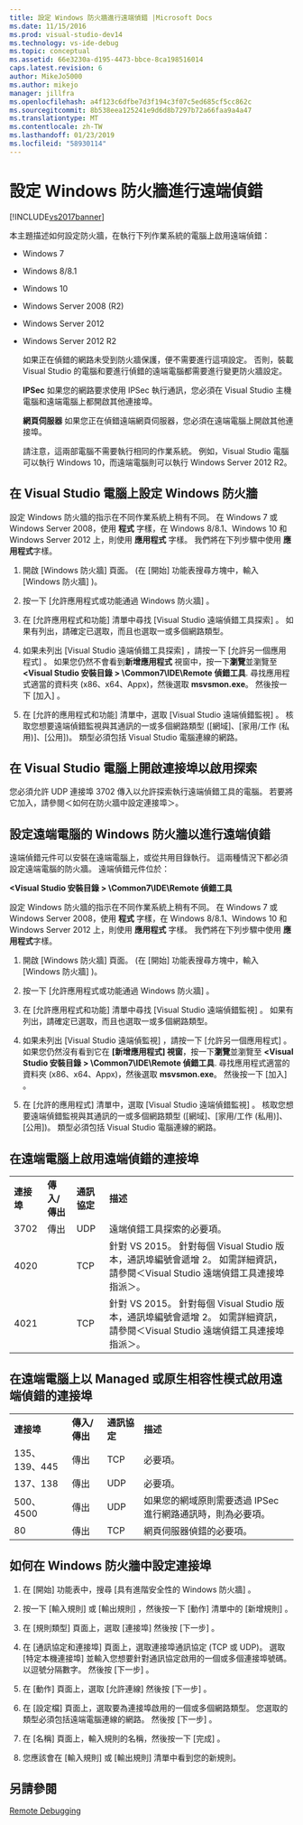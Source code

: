 ```yaml
---
title: 設定 Windows 防火牆進行遠端偵錯 |Microsoft Docs
ms.date: 11/15/2016
ms.prod: visual-studio-dev14
ms.technology: vs-ide-debug
ms.topic: conceptual
ms.assetid: 66e3230a-d195-4473-bbce-8ca198516014
caps.latest.revision: 6
author: MikeJo5000
ms.author: mikejo
manager: jillfra
ms.openlocfilehash: a4f123c6dfbe7d3f194c3f07c5ed685cf5cc862c
ms.sourcegitcommit: 8b538eea125241e9d6d8b7297b72a66faa9a4a47
ms.translationtype: MT
ms.contentlocale: zh-TW
ms.lasthandoff: 01/23/2019
ms.locfileid: "58930114"
---
```

# <a name="configure-the-windows-firewall-for-remote-debugging"></a>設定 Windows 防火牆進行遠端偵錯
[!INCLUDE[vs2017banner](../includes/vs2017banner.md)]

本主題描述如何設定防火牆，在執行下列作業系統的電腦上啟用遠端偵錯：  
  
- Windows 7  
  
- Windows 8/8.1  
  
- Windows 10  
  
- Windows Server 2008 (R2)  
  
- Windows Server 2012  
  
- Windows Server 2012 R2  
  
  如果正在偵錯的網路未受到防火牆保護，便不需要進行這項設定。 否則，裝載 Visual Studio 的電腦和要進行偵錯的遠端電腦都需要進行變更防火牆設定。  
  
  **IPSec** 如果您的網路要求使用 IPSec 執行通訊，您必須在 Visual Studio 主機電腦和遠端電腦上都開啟其他連接埠。  
  
  **網頁伺服器** 如果您正在偵錯遠端網頁伺服器，您必須在遠端電腦上開啟其他連接埠。  
  
  請注意，這兩部電腦不需要執行相同的作業系統。 例如，Visual Studio 電腦可以執行 Windows 10，而遠端電腦則可以執行 Windows Server 2012 R2。  
  
## <a name="to-configure-windows-firewall-on-the-visual-studio-computer"></a>在 Visual Studio 電腦上設定 Windows 防火牆  
 設定 Windows 防火牆的指示在不同作業系統上稍有不同。 在 Windows 7 或 Windows Server 2008，使用 **程式** 字樣，在 Windows 8/8.1、Windows 10 和 Windows Server 2012 上，則使用 **應用程式** 字樣。  我們將在下列步驟中使用 **應用程式**字樣。  
  
1.  開啟 [Windows 防火牆] 頁面。 (在 [開始]  功能表搜尋方塊中，輸入 [Windows 防火牆] )。  
  
2.  按一下 [允許應用程式或功能通過 Windows 防火牆] 。  
  
3.  在 [允許應用程式和功能]  清單中尋找 [Visual Studio 遠端偵錯工具探索] 。 如果有列出，請確定已選取，而且也選取一或多個網路類型。  
  
4.  如果未列出 [Visual Studio 遠端偵錯工具探索]  ，請按一下 [允許另一個應用程式] 。 如果您仍然不會看到**新增應用程式** 視窗中，按一下**瀏覽**並瀏覽至 **\<Visual Studio 安裝目錄 > \Common7\IDE\Remote 偵錯工具**. 尋找應用程式適當的資料夾 (x86、x64、Appx)，然後選取 **msvsmon.exe**。 然後按一下 [加入] 。  
  
5.  在 [允許的應用程式和功能]  清單中，選取 [Visual Studio 遠端偵錯監視] 。 核取您想要遠端偵錯監視與其通訊的一或多個網路類型 ([網域]、[家用/工作 (私用)]、[公用])。 類型必須包括 Visual Studio 電腦連線的網路。  
  
## <a name="to-open-a-port-on-the-visual-studio-computer-to-enable-discovery"></a>在 Visual Studio 電腦上開啟連接埠以啟用探索  
 您必須允許 UDP 連接埠 3702 傳入以允許探索執行遠端偵錯工具的電腦。 若要將它加入，請參閱＜如何在防火牆中設定連接埠＞。  
  
## <a name="to-configure-the-windows-firewall-of-the-remote-computer-for-remote-debugging"></a>設定遠端電腦的 Windows 防火牆以進行遠端偵錯  
 遠端偵錯元件可以安裝在遠端電腦上，或從共用目錄執行。 這兩種情況下都必須設定遠端電腦的防火牆。 遠端偵錯元件位於：  
  
 **\<Visual Studio 安裝目錄 > \Common7\IDE\Remote 偵錯工具**  
  
 設定 Windows 防火牆的指示在不同作業系統上稍有不同。 在 Windows 7 或 Windows Server 2008，使用 **程式** 字樣，在 Windows 8/8.1、Windows 10 和 Windows Server 2012 上，則使用 **應用程式** 字樣。  我們將在下列步驟中使用 **應用程式**字樣。  
  
1.  開啟 [Windows 防火牆] 頁面。 (在 [開始]  功能表搜尋方塊中，輸入 [Windows 防火牆] )。  
  
2.  按一下 [允許應用程式或功能通過 Windows 防火牆] 。  
  
3.  在 [允許應用程式和功能]  清單中尋找 [Visual Studio 遠端偵錯監視] 。 如果有列出，請確定已選取，而且也選取一或多個網路類型。  
  
4.  如果未列出 [Visual Studio 遠端偵監視]  ，請按一下 [允許另一個應用程式] 。 如果您仍然沒有看到它在 **[新增應用程式] 視窗**，按一下**瀏覽**並瀏覽至 **\<Visual Studio 安裝目錄 > \Common7\IDE\Remote 偵錯工具**. 尋找應用程式適當的資料夾 (x86、x64、Appx)，然後選取 **msvsmon.exe**。 然後按一下 [加入] 。  
  
5.  在 [允許的應用程式]  清單中，選取 [Visual Studio 遠端偵錯監視] 。 核取您想要遠端偵錯監視與其通訊的一或多個網路類型 ([網域]、[家用/工作 (私用)]、[公用])。 類型必須包括 Visual Studio 電腦連線的網路。  
  
## <a name="ports-on-the-remote-computer-that-enable-remote-debugging"></a>在遠端電腦上啟用遠端偵錯的連接埠  
  
|||||  
|-|-|-|-|  
|**連接埠**|**傳入/傳出**|**通訊協定**|**描述**|  
|3702|傳出|UDP|遠端偵錯工具探索的必要項。|  
|4020||TCP|針對 VS 2015。 針對每個 Visual Studio 版本，通訊埠編號會遞增 2。 如需詳細資訊，請參閱＜Visual Studio 遠端偵錯工具連接埠指派＞。|  
|4021||TCP|針對 VS 2015。 針對每個 Visual Studio 版本，通訊埠編號會遞增 2。 如需詳細資訊，請參閱＜Visual Studio 遠端偵錯工具連接埠指派＞。|  
  
## <a name="ports-on-the-remote-computer-that-enable-remote-debugging-with-managed-or-native-compatibility-mode"></a>在遠端電腦上以 Managed 或原生相容性模式啟用遠端偵錯的連接埠  
  
|||||  
|-|-|-|-|  
|**連接埠**|**傳入/傳出**|**通訊協定**|**描述**|  
|135、139、445|傳出|TCP|必要項。|  
|137、138|傳出|UDP|必要項。|  
|500、4500|傳出|UDP|如果您的網域原則需要透過 IPSec 進行網路通訊時，則為必要項。|  
|80|傳出|TCP|網頁伺服器偵錯的必要項。|  
  
## <a name="how-to-configure-ports-in-windows-firewall"></a>如何在 Windows 防火牆中設定連接埠  
  
1.  在 [開始]  功能表中，搜尋 [具有進階安全性的 Windows 防火牆] 。  
  
2.  按一下 [輸入規則]  或 [輸出規則]  ，然後按一下 [動作]  清單中的 [新增規則]  。  
  
3.  在 [規則類型]  頁面上，選取 [連接埠]  然後按 [下一步] 。  
  
4.  在 [通訊協定和連接埠]  頁面上，選取連接埠通訊協定 (TCP 或 UDP)。 選取 [特定本機連接埠]  並輸入您想要針對通訊協定啟用的一個或多個連接埠號碼。 以逗號分隔數字。 然後按 [下一步] 。  
  
5.  在 [動作]  頁面上，選取 [允許連線]  然後按 [下一步] 。  
  
6.  在 [設定檔]  頁面上，選取要為連接埠啟用的一個或多個網路類型。 您選取的類型必須包括遠端電腦連線的網路。 然後按 [下一步] 。  
  
7.  在 [名稱]  頁面上，輸入規則的名稱，然後按一下 [完成] 。  
  
8.  您應該會在 [輸入規則]  或 [輸出規則]  清單中看到您的新規則。  
  
## <a name="see-also"></a>另請參閱  
 [Remote Debugging](../debugger/remote-debugging.md)
